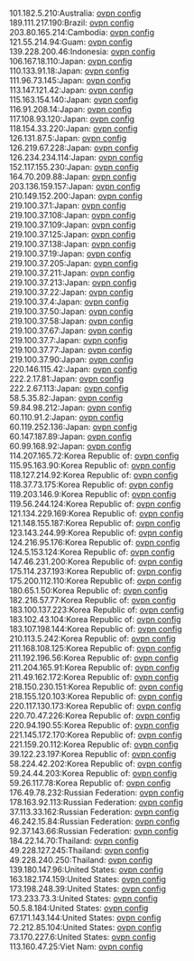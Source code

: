 101.182.5.210:Australia: [ovpn config](vpn/101_182_5_210.ovpn)  
189.111.217.190:Brazil: [ovpn config](vpn/189_111_217_190.ovpn)  
203.80.165.214:Cambodia: [ovpn config](vpn/203_80_165_214.ovpn)  
121.55.214.94:Guam: [ovpn config](vpn/121_55_214_94.ovpn)  
139.228.200.46:Indonesia: [ovpn config](vpn/139_228_200_46.ovpn)  
106.167.18.110:Japan: [ovpn config](vpn/106_167_18_110.ovpn)  
110.133.91.18:Japan: [ovpn config](vpn/110_133_91_18.ovpn)  
111.96.73.145:Japan: [ovpn config](vpn/111_96_73_145.ovpn)  
113.147.121.42:Japan: [ovpn config](vpn/113_147_121_42.ovpn)  
115.163.154.140:Japan: [ovpn config](vpn/115_163_154_140.ovpn)  
116.91.208.14:Japan: [ovpn config](vpn/116_91_208_14.ovpn)  
117.108.93.120:Japan: [ovpn config](vpn/117_108_93_120.ovpn)  
118.154.33.220:Japan: [ovpn config](vpn/118_154_33_220.ovpn)  
126.131.87.5:Japan: [ovpn config](vpn/126_131_87_5.ovpn)  
126.219.67.228:Japan: [ovpn config](vpn/126_219_67_228.ovpn)  
126.234.234.114:Japan: [ovpn config](vpn/126_234_234_114.ovpn)  
152.117.155.230:Japan: [ovpn config](vpn/152_117_155_230.ovpn)  
164.70.209.88:Japan: [ovpn config](vpn/164_70_209_88.ovpn)  
203.136.159.157:Japan: [ovpn config](vpn/203_136_159_157.ovpn)  
210.149.152.200:Japan: [ovpn config](vpn/210_149_152_200.ovpn)  
219.100.37.1:Japan: [ovpn config](vpn/219_100_37_1.ovpn)  
219.100.37.108:Japan: [ovpn config](vpn/219_100_37_108.ovpn)  
219.100.37.109:Japan: [ovpn config](vpn/219_100_37_109.ovpn)  
219.100.37.125:Japan: [ovpn config](vpn/219_100_37_125.ovpn)  
219.100.37.138:Japan: [ovpn config](vpn/219_100_37_138.ovpn)  
219.100.37.19:Japan: [ovpn config](vpn/219_100_37_19.ovpn)  
219.100.37.205:Japan: [ovpn config](vpn/219_100_37_205.ovpn)  
219.100.37.211:Japan: [ovpn config](vpn/219_100_37_211.ovpn)  
219.100.37.213:Japan: [ovpn config](vpn/219_100_37_213.ovpn)  
219.100.37.22:Japan: [ovpn config](vpn/219_100_37_22.ovpn)  
219.100.37.4:Japan: [ovpn config](vpn/219_100_37_4.ovpn)  
219.100.37.50:Japan: [ovpn config](vpn/219_100_37_50.ovpn)  
219.100.37.58:Japan: [ovpn config](vpn/219_100_37_58.ovpn)  
219.100.37.67:Japan: [ovpn config](vpn/219_100_37_67.ovpn)  
219.100.37.7:Japan: [ovpn config](vpn/219_100_37_7.ovpn)  
219.100.37.77:Japan: [ovpn config](vpn/219_100_37_77.ovpn)  
219.100.37.90:Japan: [ovpn config](vpn/219_100_37_90.ovpn)  
220.146.115.42:Japan: [ovpn config](vpn/220_146_115_42.ovpn)  
222.2.17.81:Japan: [ovpn config](vpn/222_2_17_81.ovpn)  
222.2.67.113:Japan: [ovpn config](vpn/222_2_67_113.ovpn)  
58.5.35.82:Japan: [ovpn config](vpn/58_5_35_82.ovpn)  
59.84.98.212:Japan: [ovpn config](vpn/59_84_98_212.ovpn)  
60.110.91.2:Japan: [ovpn config](vpn/60_110_91_2.ovpn)  
60.119.252.136:Japan: [ovpn config](vpn/60_119_252_136.ovpn)  
60.147.187.89:Japan: [ovpn config](vpn/60_147_187_89.ovpn)  
60.99.168.92:Japan: [ovpn config](vpn/60_99_168_92.ovpn)  
114.207.165.72:Korea Republic of: [ovpn config](vpn/114_207_165_72.ovpn)  
115.95.163.90:Korea Republic of: [ovpn config](vpn/115_95_163_90.ovpn)  
118.127.214.92:Korea Republic of: [ovpn config](vpn/118_127_214_92.ovpn)  
118.37.73.175:Korea Republic of: [ovpn config](vpn/118_37_73_175.ovpn)  
119.203.146.9:Korea Republic of: [ovpn config](vpn/119_203_146_9.ovpn)  
119.56.244.124:Korea Republic of: [ovpn config](vpn/119_56_244_124.ovpn)  
121.134.229.169:Korea Republic of: [ovpn config](vpn/121_134_229_169.ovpn)  
121.148.155.187:Korea Republic of: [ovpn config](vpn/121_148_155_187.ovpn)  
123.143.244.99:Korea Republic of: [ovpn config](vpn/123_143_244_99.ovpn)  
124.216.95.176:Korea Republic of: [ovpn config](vpn/124_216_95_176.ovpn)  
124.5.153.124:Korea Republic of: [ovpn config](vpn/124_5_153_124.ovpn)  
147.46.231.200:Korea Republic of: [ovpn config](vpn/147_46_231_200.ovpn)  
175.114.237.193:Korea Republic of: [ovpn config](vpn/175_114_237_193.ovpn)  
175.200.112.110:Korea Republic of: [ovpn config](vpn/175_200_112_110.ovpn)  
180.65.1.50:Korea Republic of: [ovpn config](vpn/180_65_1_50.ovpn)  
182.216.57.77:Korea Republic of: [ovpn config](vpn/182_216_57_77.ovpn)  
183.100.137.223:Korea Republic of: [ovpn config](vpn/183_100_137_223.ovpn)  
183.102.43.104:Korea Republic of: [ovpn config](vpn/183_102_43_104.ovpn)  
183.107.198.144:Korea Republic of: [ovpn config](vpn/183_107_198_144.ovpn)  
210.113.5.242:Korea Republic of: [ovpn config](vpn/210_113_5_242.ovpn)  
211.168.108.125:Korea Republic of: [ovpn config](vpn/211_168_108_125.ovpn)  
211.192.196.56:Korea Republic of: [ovpn config](vpn/211_192_196_56.ovpn)  
211.204.165.91:Korea Republic of: [ovpn config](vpn/211_204_165_91.ovpn)  
211.49.162.172:Korea Republic of: [ovpn config](vpn/211_49_162_172.ovpn)  
218.150.230.151:Korea Republic of: [ovpn config](vpn/218_150_230_151.ovpn)  
218.155.120.103:Korea Republic of: [ovpn config](vpn/218_155_120_103.ovpn)  
220.117.130.173:Korea Republic of: [ovpn config](vpn/220_117_130_173.ovpn)  
220.70.47.226:Korea Republic of: [ovpn config](vpn/220_70_47_226.ovpn)  
220.94.190.55:Korea Republic of: [ovpn config](vpn/220_94_190_55.ovpn)  
221.145.172.170:Korea Republic of: [ovpn config](vpn/221_145_172_170.ovpn)  
221.159.20.112:Korea Republic of: [ovpn config](vpn/221_159_20_112.ovpn)  
39.122.23.197:Korea Republic of: [ovpn config](vpn/39_122_23_197.ovpn)  
58.224.42.202:Korea Republic of: [ovpn config](vpn/58_224_42_202.ovpn)  
59.24.44.203:Korea Republic of: [ovpn config](vpn/59_24_44_203.ovpn)  
59.26.117.78:Korea Republic of: [ovpn config](vpn/59_26_117_78.ovpn)  
176.49.78.232:Russian Federation: [ovpn config](vpn/176_49_78_232.ovpn)  
178.163.92.113:Russian Federation: [ovpn config](vpn/178_163_92_113.ovpn)  
37.113.33.162:Russian Federation: [ovpn config](vpn/37_113_33_162.ovpn)  
46.242.15.84:Russian Federation: [ovpn config](vpn/46_242_15_84.ovpn)  
92.37.143.66:Russian Federation: [ovpn config](vpn/92_37_143_66.ovpn)  
184.22.14.70:Thailand: [ovpn config](vpn/184_22_14_70.ovpn)  
49.228.127.245:Thailand: [ovpn config](vpn/49_228_127_245.ovpn)  
49.228.240.250:Thailand: [ovpn config](vpn/49_228_240_250.ovpn)  
139.180.147.96:United States: [ovpn config](vpn/139_180_147_96.ovpn)  
163.182.174.159:United States: [ovpn config](vpn/163_182_174_159.ovpn)  
173.198.248.39:United States: [ovpn config](vpn/173_198_248_39.ovpn)  
173.233.73.3:United States: [ovpn config](vpn/173_233_73_3.ovpn)  
50.5.8.184:United States: [ovpn config](vpn/50_5_8_184.ovpn)  
67.171.143.144:United States: [ovpn config](vpn/67_171_143_144.ovpn)  
72.212.85.104:United States: [ovpn config](vpn/72_212_85_104.ovpn)  
73.170.227.6:United States: [ovpn config](vpn/73_170_227_6.ovpn)  
113.160.47.25:Viet Nam: [ovpn config](vpn/113_160_47_25.ovpn)  
